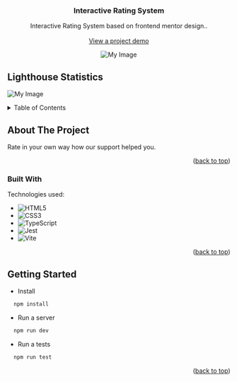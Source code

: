 <p id="readme-top"></p>
<div align="center">
  <h3 align="center">Interactive Rating System</h3>

  <p align="center">
     Interactive Rating System based on frontend mentor design..
    <br />
    <br />
    <a href="https://interactive-rating-system-zeta.vercel.app/">View a project demo</a>
  </p>

![My Image](assets/images/desktop-preview.jpg)

</div>

## Lighthouse Statistics

![My Image](assets/images/lighthouse.png)

<!-- TABLE OF CONTENTS -->
<details>
  <summary>Table of Contents</summary>
  <ol>
    <li>
      <a href="#about-the-project">About The Project</a>
      <ul>
        <li><a href="#built-with">Built With</a></li>
      </ul>
    </li>
    <li>
      <a href="#getting-started">Getting Started</a>
      <ul>
        <li><a href="#installation">Installation</a></li>
      </ul>
    </li>
  </ol>
</details>

<!-- ABOUT THE PROJECT -->

## About The Project

Rate in your own way how our support helped you.

<p align="right">(<a href="#readme-top">back to top</a>)</p>

### Built With

Technologies used:

- ![HTML5](https://img.shields.io/badge/html5-%23E34F26.svg?style=for-the-badge&logo=html5&logoColor=white)
- ![CSS3](https://img.shields.io/badge/css3-%231572B6.svg?style=for-the-badge&logo=css3&logoColor=white)
- ![TypeScript](https://img.shields.io/badge/typescript-%23007ACC.svg?style=for-the-badge&logo=typescript&logoColor=white)
- ![Jest](https://img.shields.io/badge/-jest-%23C21325?style=for-the-badge&logo=jest&logoColor=white)
- ![Vite](https://img.shields.io/badge/vite-%23646CFF.svg?style=for-the-badge&logo=vite&logoColor=white)

<p align="right">(<a href="#readme-top">back to top</a>)</p>

<!-- GETTING STARTED -->

## Getting Started

- Install

```sh
  npm install
```

- Run a server

```sh
  npm run dev
```

- Run a tests

```sh
  npm run test
```

<p align="right">(<a href="#readme-top">back to top</a>)</p>
